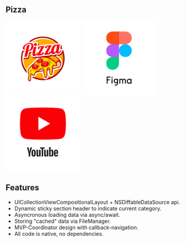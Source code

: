 ## **Pizza**



<p float="left">
<!--    <a>-->
        <img src="contents/pizza-logo.png" height="200" />
<!--    </a>-->
    <a href="https://www.figma.com/file/MHKcfEDwqXMZeYLnBVrniG/Тестовое-IOS-(Copy)-(Copy)?type=design&node-id=0-1&mode=design&t=wabyDRSusTfPEA30-0">
        <img src="contents/figma.png" height="200" />
    </a>
    <a href="https://youtube.com/shorts/hcx53Y4JSRQ">
        <img src="contents/youtube.png" height="200" />
    </a>
</p>


## **Features**
- UICollectionViewCompositionalLayout + NSDiffableDataSource api.
- Dynamic sticky section header to indicate current category.
- Asyncronous loading data via async/await.
- Storing "cached" data via FileManager.
- MVP-Coordinator design with callback-navigation.
- All code is native, no dependencies.
